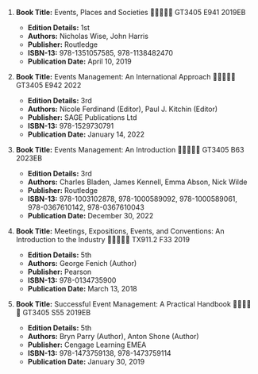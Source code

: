 1. **Book Title:** Events, Places and Societies 🚨🚨🚨🚨🚨 GT3405 E941 2019EB
   - **Edition Details:** 1st
   - **Authors:** Nicholas Wise, John Harris 
   - **Publisher:** Routledge
   - **ISBN-13:** 978-1351057585, 978-1138482470
   - **Publication Date:** April 10, 2019

2. **Book Title:** Events Management: An International Approach 🚨🚨🚨🚨🚨 GT3405 E942 2022
   - **Edition Details:** 3rd
   - **Authors:** Nicole Ferdinand (Editor), Paul J. Kitchin (Editor)
   - **Publisher:** SAGE Publications Ltd
   - **ISBN-13:** 978-1529730791
   - **Publication Date:** January 14, 2022

3. **Book Title:** Events Management: An Introduction 🚨🚨🚨🚨🚨 GT3405 B63 2023EB
   - **Edition Details:** 3rd
   - **Authors:** Charles Bladen, James Kennell, Emma Abson, Nick Wilde
   - **Publisher:** Routledge
   - **ISBN-13:** 978-1003102878, 978-1000589092, 978-1000589061, 978-0367610142, 978-0367610043
   - **Publication Date:** December 30, 2022

4. **Book Title:** Meetings, Expositions, Events, and Conventions: An Introduction to the Industry 🚨🚨🚨🚨🚨 TX911.2 F33 2019
   - **Edition Details:** 5th
   - **Authors:** George Fenich (Author)
   - **Publisher:** Pearson
   - **ISBN-13:** 978-0134735900
   - **Publication Date:** March 13, 2018

5. **Book Title:** Successful Event Management: A Practical Handbook 🚨🚨🚨🚨🚨  GT3405 S55 2019EB
   - **Edition Details:** 5th
   - **Authors:** Bryn Parry (Author), Anton Shone (Author)
   - **Publisher:** Cengage Learning EMEA
   - **ISBN-13:** 978-1473759138, 978-1473759114
   - **Publication Date:** January 30, 2019



